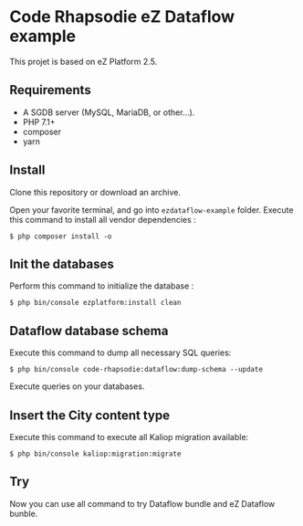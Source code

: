 # Code Rhapsodie eZ Dataflow example

This projet is based on eZ Platform 2.5.

## Requirements

* A SGDB server (MySQL, MariaDB, or other...).
* PHP 7.1+
* composer
* yarn

## Install

Clone this repository or download an archive.

Open your favorite terminal, and go into `ezdataflow-example` folder.
Execute this command to install all vendor dependencies :

```shell script
$ php composer install -o
```

## Init the databases

Perform this command to initialize the database :

```shell script
$ php bin/console ezplatform:install clean
```

## Dataflow database schema

Execute this command to dump all necessary SQL queries:

```shell script
$ php bin/console code-rhapsodie:dataflow:dump-schema --update
```

Execute queries on your databases.

## Insert the City content type

Execute this command to execute all Kaliop migration available:

```shell script
$ php bin/console kaliop:migration:migrate 
```

## Try

Now you can use all command to try Dataflow bundle and eZ Dataflow bunble.
